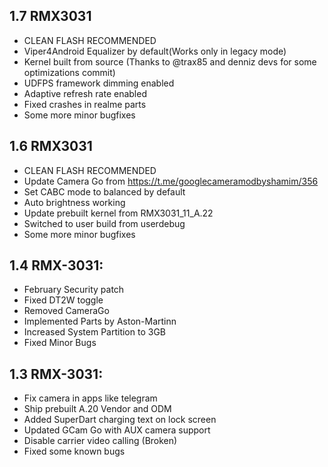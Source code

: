 ## 1.7 RMX3031

- CLEAN FLASH RECOMMENDED
- Viper4Android Equalizer by default(Works only in legacy mode)
- Kernel built from source (Thanks to @trax85 and denniz devs for some optimizations commit)
- UDFPS framework dimming enabled
- Adaptive refresh rate enabled
- Fixed crashes in realme parts
- Some more minor bugfixes

## 1.6 RMX3031

- CLEAN FLASH RECOMMENDED
- Update Camera Go from https://t.me/googlecameramodbyshamim/356
- Set CABC mode to balanced by default
- Auto brightness working
- Update prebuilt kernel from RMX3031_11_A.22
- Switched to user build from userdebug
- Some more minor bugfixes

## 1.4 RMX-3031:

- February Security patch
- Fixed DT2W toggle
- Removed CameraGo
- Implemented Parts by Aston-Martinn
- Increased System Partition to 3GB
- Fixed Minor Bugs

## 1.3 RMX-3031:

- Fix camera in apps like telegram
- Ship prebuilt A.20 Vendor and ODM
- Added SuperDart charging text on lock screen
- Updated GCam Go with AUX camera support
- Disable carrier video calling (Broken)
- Fixed some known bugs
